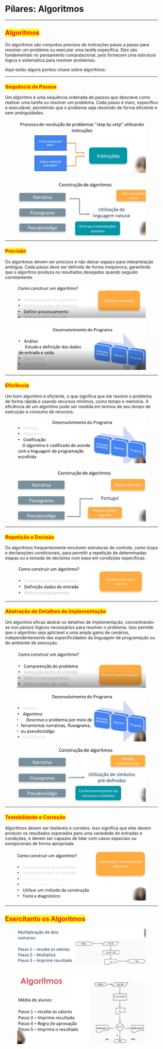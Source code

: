 # Pílares: Algoritmos

***

## <mark style="color:red;">**Algoritmos**</mark>

Os algoritmos são conjuntos precisos de instruções passo a passo para resolver um problema ou executar uma tarefa específica. Eles são fundamentais no pensamento computacional, pois fornecem uma estrutura lógica e sistemática para resolver problemas.&#x20;

Aqui estão alguns pontos-chave sobre algoritmos:

***

### <mark style="color:red;">**Sequência de Passos**</mark>

Um algoritmo é uma sequência ordenada de passos que descreve como realizar uma tarefa ou resolver um problema. Cada passo é claro, específico e executável, permitindo que o problema seja resolvido de forma eficiente e sem ambiguidades.

<figure><img src="../.gitbook/assets/image (14) (1).png" alt=""><figcaption></figcaption></figure>

<figure><img src="../.gitbook/assets/image (24).png" alt=""><figcaption></figcaption></figure>

***

### <mark style="color:red;">**Precisão**</mark>

Os algoritmos devem ser precisos e não deixar espaço para interpretação ambígua. Cada passo deve ser definido de forma inequívoca, garantindo que o algoritmo produza os resultados desejados quando seguido corretamente.

<figure><img src="../.gitbook/assets/image (22).png" alt=""><figcaption></figcaption></figure>

<figure><img src="../.gitbook/assets/image (17) (1).png" alt=""><figcaption></figcaption></figure>

***

### <mark style="color:red;">**Eficiência**</mark>

Um bom algoritmo é eficiente, o que significa que ele resolve o problema de forma rápida e usando recursos mínimos, como tempo e memória. A eficiência de um algoritmo pode ser medida em termos de seu tempo de execução e consumo de recursos.

<figure><img src="../.gitbook/assets/image (19) (1).png" alt=""><figcaption></figcaption></figure>

<figure><img src="../.gitbook/assets/image (26).png" alt=""><figcaption></figcaption></figure>

***

### <mark style="color:red;">**Repetição e Decisão**</mark>

Os algoritmos frequentemente envolvem estruturas de controle, como loops e declarações condicionais, para permitir a repetição de determinadas etapas ou a tomada de decisões com base em condições específicas.

<figure><img src="../.gitbook/assets/image (21).png" alt=""><figcaption></figcaption></figure>

***

### <mark style="color:red;">**Abstração de Detalhes de Implementação**</mark>

Um algoritmo eficaz abstrai os detalhes de implementação, concentrando-se nos passos lógicos necessários para resolver o problema. Isso permite que o algoritmo seja aplicável a uma ampla gama de cenários, independentemente das especificidades da linguagem de programação ou do ambiente de execução.

<figure><img src="../.gitbook/assets/image (20).png" alt=""><figcaption></figcaption></figure>

<figure><img src="../.gitbook/assets/image (18) (1).png" alt=""><figcaption></figcaption></figure>

<figure><img src="../.gitbook/assets/image (25).png" alt=""><figcaption></figcaption></figure>

***

### <mark style="color:red;">**Testabilidade e Correção**</mark>

Algoritmos devem ser testáveis e corretos. Isso significa que eles devem produzir os resultados esperados para uma variedade de entradas e condições, e devem ser capazes de lidar com casos especiais ou excepcionais de forma apropriada.

<figure><img src="../.gitbook/assets/image (23).png" alt=""><figcaption></figcaption></figure>

***

## <mark style="color:red;">Exercitanto os Algoritmos</mark>

<figure><img src="../.gitbook/assets/image (15) (1).png" alt=""><figcaption></figcaption></figure>

<figure><img src="../.gitbook/assets/image (16) (1).png" alt=""><figcaption></figcaption></figure>
